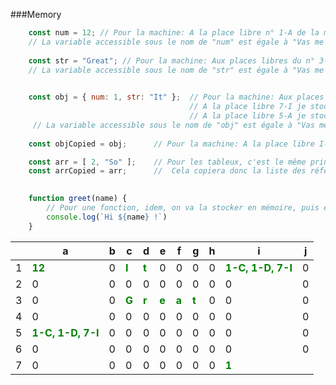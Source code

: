 

###Memory

```javascript
    const num = 12; // Pour la machine: A la place libre n° 1-A de la mémoire je stocke: 12.
    // La variable accessible sous le nom de "num" est égale à "Vas me chercher la valeur de 1-A"
    
    const str = "Great"; // Pour la machine: Aux places libres du n° 3-C à 3-G de la mémoire je stocke: "Great".
    // La variable accessible sous le nom de "str" est égale à "Vas me chercher les valeurs de 3-C jusqu'à 3-G"

    
    const obj = { num: 1, str: "It" };  // Pour la machine: Aux places libres 1-C, 1-D je stocke "It"
                                        // A la place libre 7-I je stocke 1
                                        // A la place libre 5-A je stocke les réféences 1-C, 1-D et 7-I
     // La variable accessible sous le nom de "obj" est égale à "Vas me chercher les valeurs de 5-A. Comme il s'agit de référence vers d'autres emplacements, la machine fera la récursion pour ensuite aller chercher chacune des valeurs jusqu'à n'avoir plus que des valeurs finales"
    
    const objCopied = obj;      // Pour la machine: A la place libre I-1, copies moi le contenu de la case 5-A

    const arr = [ 2, "So" ];    // Pour les tableux, c'est le même principes, la machine stocke les références vers les valeurs
    const arrCopied = arr;      //  Cela copiera donc la liste des références dans une nouvelle case de la mémoire 

    
    function greet(name) {
        // Pour une fonction, idem, on va la stocker en mémoire, puis elle créera et utilisera les références nécessaires
        console.log(`Hi ${name} !`)
    }
```


  || a | b  | c | d | e | f | g | h | i | j |
  |-| - | -  | - | - | - | - | - | - | - | - |
1 | <font color="green">**12**</font> | 0 | <font color="green">**I**</font> | <font color="green">**t**</font> | 0 | 0 | 0 | 0 | <font color="green">**1-C, 1-D, 7-I**</font> | 0 |
2 | 0 | 0 | 0 | 0 | 0 | 0 | 0 | 0 | 0 | 0 |
3 | 0 | 0 | <font color="green">**G**</font> | <font color="green">**r**</font> | <font color="green">**e**</font> | <font color="green">**a**</font> | <font color="green">**t**</font> | 0 | 0 | 0 |
4 | 0 | 0 | 0 | 0 | 0 | 0 | 0 | 0 | 0 | 0 |
5 | <font color="green">**1-C, 1-D, 7-I**</font>  | 0 | 0 | 0 | 0 | 0 | 0 | 0 | 0 | 0 |
6 | 0 | 0 | 0 | 0 | 0 | 0 | 0 | 0 | 0 | 0 |
7 | 0 | 0 | 0 | 0 | 0 | 0 | 0 | 0 | <font color="green">**1**</font> |
 